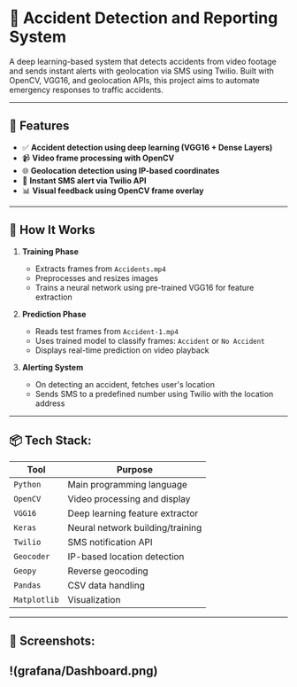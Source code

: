 # 🚨 Accident Detection and Reporting System

A deep learning-based system that detects accidents from video footage and sends instant alerts with geolocation via SMS using Twilio. Built with OpenCV, VGG16, and geolocation APIs, this project aims to automate emergency responses to traffic accidents.

---

## 📌 Features

- ✅ **Accident detection using deep learning (VGG16 + Dense Layers)**
- 📹 **Video frame processing with OpenCV**
- 🌐 **Geolocation detection using IP-based coordinates**
- 📩 **Instant SMS alert via Twilio API**
- 📊 **Visual feedback using OpenCV frame overlay**

---

## 🎯 How It Works

1. **Training Phase**
   - Extracts frames from `Accidents.mp4`
   - Preprocesses and resizes images
   - Trains a neural network using pre-trained VGG16 for feature extraction

2. **Prediction Phase**
   - Reads test frames from `Accident-1.mp4`
   - Uses trained model to classify frames: `Accident` or `No Accident`
   - Displays real-time prediction on video playback

3. **Alerting System**
   - On detecting an accident, fetches user's location
   - Sends SMS to a predefined number using Twilio with the location address

---

## 📦 Tech Stack:

| Tool        | Purpose                          |
|-------------|----------------------------------|
| `Python`    | Main programming language        |
| `OpenCV`    | Video processing and display     |
| `VGG16`     | Deep learning feature extractor  |
| `Keras`     | Neural network building/training |
| `Twilio`    | SMS notification API             |
| `Geocoder`  | IP-based location detection      |
| `Geopy`     | Reverse geocoding                |
| `Pandas`    | CSV data handling                |
| `Matplotlib`| Visualization                    |

---

## 📸 Screenshots:
!(grafana/Dashboard.png)
---
